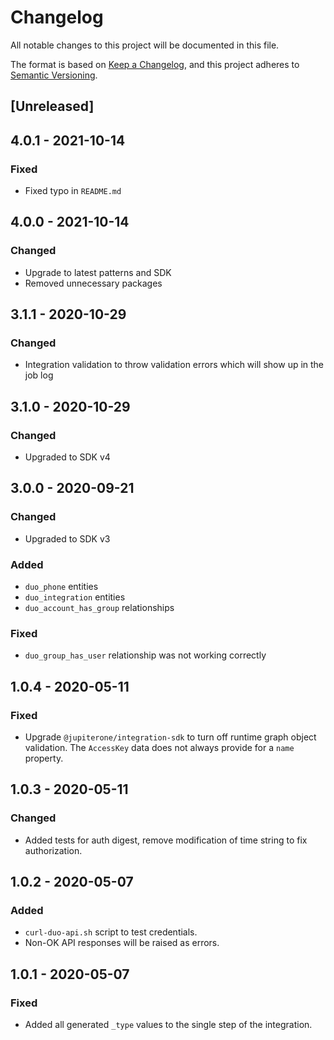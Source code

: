 # Changelog

All notable changes to this project will be documented in this file.

The format is based on [Keep a Changelog](https://keepachangelog.com/en/1.0.0/),
and this project adheres to
[Semantic Versioning](https://semver.org/spec/v2.0.0.html).

## [Unreleased]

## 4.0.1 - 2021-10-14

### Fixed

- Fixed typo in `README.md`

## 4.0.0 - 2021-10-14

### Changed

- Upgrade to latest patterns and SDK
- Removed unnecessary packages

## 3.1.1 - 2020-10-29

### Changed

- Integration validation to throw validation errors which will show up in the
  job log

## 3.1.0 - 2020-10-29

### Changed

- Upgraded to SDK v4

## 3.0.0 - 2020-09-21

### Changed

- Upgraded to SDK v3

### Added

- `duo_phone` entities
- `duo_integration` entities
- `duo_account_has_group` relationships

### Fixed

- `duo_group_has_user` relationship was not working correctly

## 1.0.4 - 2020-05-11

### Fixed

- Upgrade `@jupiterone/integration-sdk` to turn off runtime graph object
  validation. The `AccessKey` data does not always provide for a `name`
  property.

## 1.0.3 - 2020-05-11

### Changed

- Added tests for auth digest, remove modification of time string to fix
  authorization.

## 1.0.2 - 2020-05-07

### Added

- `curl-duo-api.sh` script to test credentials.
- Non-OK API responses will be raised as errors.

## 1.0.1 - 2020-05-07

### Fixed

- Added all generated `_type` values to the single step of the integration.
